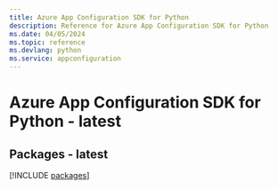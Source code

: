 ```yaml
---
title: Azure App Configuration SDK for Python
description: Reference for Azure App Configuration SDK for Python
ms.date: 04/05/2024
ms.topic: reference
ms.devlang: python
ms.service: appconfiguration
---
```

# Azure App Configuration SDK for Python - latest
## Packages - latest
[!INCLUDE [packages](app-configuration-index.md)]
